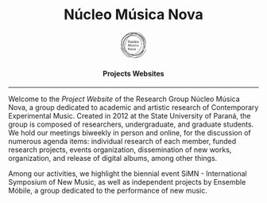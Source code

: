 <p align="center">
  <h1 align="center">Núcleo Música Nova</h1>
  <p align="center">
    <a href="https://www.nucleomusicanova.com.br/">
      <img src="https://github.com/nucleomusicanova/nucleomusicanova.github.io/blob/1196cbd46a6afd0e1b17582e32437224508c3822/assets/images/icon_preto.png" width="10%" alt="Logo">
    </a>
  </p>
  <h4 align="center">Projects Websites</h4>
</p>


---

Welcome to the _Project Website_ of the Research Group Núcleo Música Nova, a group dedicated to academic and artistic research of Contemporary Experimental Music. Created in 2012 at the State University of Paraná, the group is composed of researchers, undergraduate, and graduate students. We hold our meetings biweekly in person and online, for the discussion of numerous agenda items: individual research of each member, funded research projects, events organization, dissemination of new works, organization, and release of digital albums, among other things.

Among our activities, we highlight the biennial event SiMN - International Symposium of New Music, as well as independent projects by Ensemble Móbile, a group dedicated to the performance of new music.
